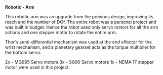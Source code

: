 **Robotic - Arm**

This robotic arm was an upgrade from the previous design, improving its reach and the number of DOf. The entire robot was a personal project and was built in budget. Hence the robot used only servo motors for all the arm actions and one stepper motor to rotate the entire arm. 

Thor's semi-differential mechanism was used at the end effector for the wrist mechanism, and a planetary gearset acts as the torque multiplier for the bottom servo. 

2x - MG995 Servo motors
3x - SG90 Servo motors
1x - NEMA  17 stepper motor
were used in this project.
